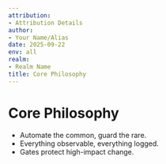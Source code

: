 ```yaml
---
attribution:
- Attribution Details
author:
- Your Name/Alias
date: 2025-09-22
env: all
realm:
- Realm Name
title: Core Philosophy
---
```


# Core Philosophy
- Automate the common, guard the rare.
- Everything observable, everything logged.
- Gates protect high-impact change.
